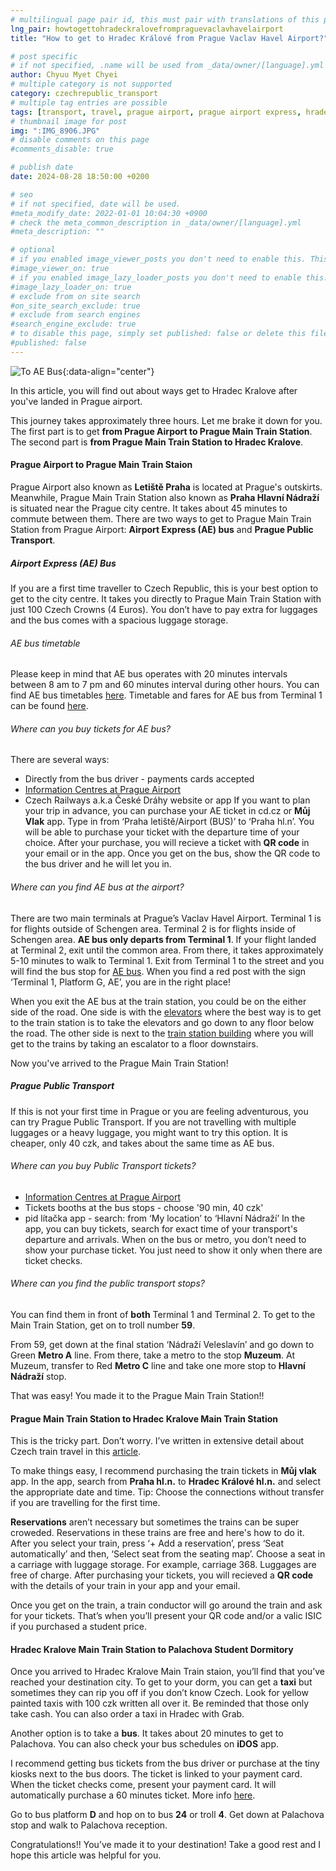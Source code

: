 ```yaml
---
# multilingual page pair id, this must pair with translations of this page. (This name must be unique)
lng_pair: howtogettohradeckralovefrompraguevaclavhavelairport
title: "How to get to Hradec Králové from Prague Vaclav Havel Airport?"

# post specific
# if not specified, .name will be used from _data/owner/[language].yml
author: Chyuu Myet Chyei
# multiple category is not supported
category: czechrepublic_transport
# multiple tag entries are possible
tags: [transport, travel, prague airport, prague airport express, hradec kralove]
# thumbnail image for post
img: ":IMG_8906.JPG"
# disable comments on this page
#comments_disable: true

# publish date
date: 2024-08-28 18:50:00 +0200

# seo
# if not specified, date will be used.
#meta_modify_date: 2022-01-01 10:04:30 +0900
# check the meta_common_description in _data/owner/[language].yml
#meta_description: ""

# optional
# if you enabled image_viewer_posts you don't need to enable this. This is only if image_viewer_posts = false
#image_viewer_on: true
# if you enabled image_lazy_loader_posts you don't need to enable this. This is only if image_lazy_loader_posts = false
#image_lazy_loader_on: true
# exclude from on site search
#on_site_search_exclude: true
# exclude from search engines
#search_engine_exclude: true
# to disable this page, simply set published: false or delete this file
#published: false
---
```

<!-- outline-start -->

![To AE Bus](:IMG_8906.JPG){:data-align="center"}

In this article, you will find out about ways get to Hradec Kralove after you've landed in Prague airport. 

This journey takes approximately three hours. Let me brake it down for you. The first part is to get **from Prague Airport to Prague Main Train Station**. The second part is **from Prague Main Train Station to Hradec Kralove**. 


#### Prague Airport to Prague Main Train Staion
Prague Airport also known as **Letiště Praha** is located at Prague's outskirts. Meanwhile, Prague Main Train Station also known as **Praha Hlavní Nádraží** is situated near the Prague city centre. It takes about 45 minutes to commute between them. There are two ways to get to Prague Main Train Station from Prague Airport: **Airport Express (AE) bus** and **Prague Public Transport**.


##### Airport Express (AE) Bus
If you are a first time traveller to Czech Republic, this is your best option to get to the city centre. It takes you directly to Prague Main Train Station with just 100 Czech Crowns (4 Euros). You don’t have to pay extra for luggages and the bus comes with a spacious luggage storage. 

###### AE bus timetable
Please keep in mind that AE bus operates with 20 minutes intervals between 8 am to 7 pm and 60 minutes interval during other hours. You can find AE bus timetables [here](https://jrportal.dpp.cz/jrportal3/LineList.aspx?t=10&mi=12&n=0&lc=290&d=2024-09-02).  Timetable and fares for AE bus from Terminal 1 can be found [here](https://jrportal.dpp.cz/DataFTP/JRPortalData/290/20240902/290_(628_7)Z.pdf).

###### Where can you buy tickets for AE bus?
There are several ways:
- Directly from the bus driver - payments cards accepted
- [Information Centres at Prague Airport](https://www.dpp.cz/en/travelling/transport-to-airport/information-centres-at-prague-airport)
- Czech Railways a.k.a České Dráhy website or app
If you want to plan your trip in advance, you can purchase your AE ticket in cd.cz or **Můj Vlak** app. Type in from ‘Praha letiště/Airport (BUS)’ to ‘Praha hl.n’. You will be able to purchase your ticket with the departure time of your choice. After your purchase, you will recieve a ticket with **QR code** in your email or in the app. Once you get on the bus, show the QR code to the bus driver and he will let you in. 

###### Where can you find AE bus at the airport?
There are two main terminals at Prague’s Vaclav Havel Airport. Terminal 1 is for flights outside of Schengen area. Terminal 2 is for flights inside of Schengen area. **AE bus only departs from Terminal 1**. If your flight landed at Terminal 2, exit until the common area. From there, it takes approximately 5-10 minutes to walk to Terminal 1. Exit from Terminal 1 to the street and you will find the bus stop for [AE bus](https://maps.app.goo.gl/dDNeoeRN4tambSc49). When you find a red post with the sign ‘Terminal 1, Platform G, AE’, you are in the right place!

When you exit the AE bus at the train station, you could be on the either side of the road. One side is with the [elevators](https://maps.app.goo.gl/8oSuKdtaDsaAFNad7) where the best way is to get to the train station is to take the elevators and go down to any floor below the road. The other side is next to the [train station building](https://maps.app.goo.gl/ac5PysjXfHLVmgF19) where you will get to the trains by taking an escalator to a floor downstairs. 

Now you've arrived to the Prague Main Train Station!


##### Prague Public Transport
If this is not your first time in Prague or you are feeling adventurous, you can try Prague Public Transport. If you are not travelling with multiple luggages or a heavy luggage, you might want to try this option. It is cheaper, only 40 czk, and takes about the same time as AE bus. 

###### Where can you buy Public Transport tickets?
- [Information Centres at Prague Airport](https://www.dpp.cz/en/travelling/transport-to-airport/information-centres-at-prague-airport)
- Tickets booths at the bus stops - choose '90 min, 40 czk'
- pid lítačka app - search: from ‘My location’ to ‘Hlavní Nádraží’
In the app, you can buy tickets, search for exact time of your transport's departure and arrivals. When on the bus or metro, you don’t need to show your purchase ticket. You just need to show it only when there are ticket checks.

###### Where can you find the public transport stops?
You can find them in front of **both** Terminal 1 and Terminal 2. To get to the Main Train Station, get on to troll number **59**. 

From 59, get down at the final station ‘Nádraží Veleslavín’ and go down to Green **Metro A** line. From there, take a metro to the stop **Muzeum**. At Muzeum, transfer to Red **Metro C** line and take one more stop to **Hlavní Nádraží** stop. 

That was easy! You made it to the Prague Main Train Station!!


#### Prague Main Train Station to Hradec Kralove Main Train Station
This is the tricky part. Don’t worry. I’ve written in extensive detail about Czech train travel in this [article](https://chyuu.cz/posts/2022-10-01-travel-cz-train). 

To make things easy, I recommend purchasing the train tickets in **Můj vlak** app. In the app, search from **Praha hl.n.** to **Hradec Králové hl.n.** and select the appropriate date and time. Tip: Choose the connections without transfer if you are travelling for the first time. 

**Reservations** aren’t necessary but sometimes the trains can be super croweded. Reservations in these trains are free and here's how to do it. After you select your train, press ‘+ Add a reservation’, press ‘Seat automatically’ and then, ‘Select seat from the seating map’. Choose a seat in a carriage with luggage storage. For example, carriage 368. Luggages are free of charge. After purchasing your tickets, you will recieved a **QR code** with the details of your train in your app and your email.

Once you get on the train, a train conductor will go around the train and ask for your tickets. That’s when you’ll present your QR code and/or a valic ISIC if you purchased a student price.


#### Hradec Kralove Main Train Station to Palachova Student Dormitory

Once you arrived to Hradec Kralove Main Train staion, you’ll find that you’ve reached your destination city. To get to your dorm, you can get a **taxi** but sometimes they can rip you off if you don’t know Czech. Look for yellow painted taxis with 100 czk written all over it. Be reminded that those only take cash. You can also order a taxi in Hradec with Grab. 

Another option is to take a **bus**. It takes about 20 minutes to get to Palachova. You can also check your bus schedules on **iDOS** app.

I recommend getting bus tickets from the bus driver or purchase at the tiny kiosks next to the bus doors. The ticket is linked to your payment card. When the ticket checks come, present your payment card. It will automatically purchase a 60 minutes ticket. More info [here](https://www.dpmhk.cz/en/5/Fare/). 

Go to bus platform **D** and hop on to bus **24** or troll **4**. Get down at Palachova stop and walk to Palachova reception.

Congratulations!! You’ve made it to your destination! Take a good rest and I hope this article was helpful for you.